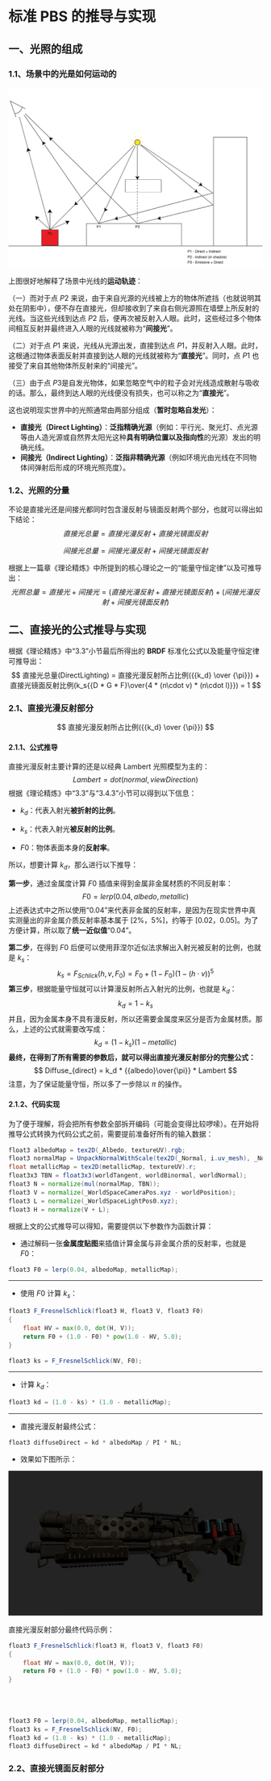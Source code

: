 # 标准 PBS 的推导与实现

## 一、光照的组成

### 1.1、场景中的光是如何运动的

<img src="./2、标准 PBS 的推导与实现.assets/LightModes-TechnicalInformation-0.png" alt="img" style="zoom:50%;" />

上图很好地解释了场景中光线的**运动轨迹**：

（一）而对于点 $P2$ 来说，由于来自光源的光线被上方的物体所遮挡（也就说明其处在阴影中），便不存在直接光，但却接收到了来自右侧光源照在墙壁上所反射的光线。当这些光线到达点 $P2$ 后，便再次被反射入人眼。此时，这些经过多个物体间相互反射并最终进入人眼的光线就被称为“**间接光**”。

（二）对于点 $P1$ 来说，光线从光源出发，直接到达点 $P1$，并反射入人眼。此时，这根通过物体表面反射并直接到达人眼的光线就被称为“**直接光**”。同时，点 $P1$ 也接受了来自其他物体所反射来的“间接光”。

（三）由于点 $P3$​​ 是自发光物体，如果忽略空气中的粒子会对光线造成散射与吸收的话。那么，最终到达人眼的光线便没有损失，也可以称之为“**直接光**”。

这也说明现实世界中的光照通常由两部分组成（**暂时忽略自发光**）：

- **直接光（Direct Lighting）**：**泛指精确光源**（例如：平行光、聚光灯、点光源等由人造光源或自然界太阳光这种**具有明确位置以及指向性**的光源）发出的明确光线。
- **间接光（Indirect Lighting）**：**泛指非精确光源**（例如环境光由光线在不同物体间弹射后形成的环境光照亮度）。

### 1.2、光照的分量

不论是直接光还是间接光都同时包含漫反射与镜面反射两个部分，也就可以得出如下结论：
$$
直接光总量 = 直接光漫反射 + 直接光镜面反射
$$

$$
间接光总量 = 间接光漫反射 + 间接光镜面反射
$$

根据上一篇章《理论精炼》中所提到的核心理论之一的“能量守恒定律”以及可推导出：
$$
光照总量 = 直接光 + 间接光 = (直接光漫反射 + 直接光镜面反射) + (间接光漫反射 + 间接光镜面反射)
$$

## 二、直接光的公式推导与实现

根据《理论精炼》中“3.3”小节最后所得出的 **BRDF** 标准化公式以及能量守恒定律可推导出：
$$
直接光总量(DirectLighting) = 直接光漫反射所占比例({{k_d} \over {\pi}}) + 直接光镜面反射比例(k_s{{D * G * F}\over{4 * (n\cdot v) * (n\cdot l)}}) = 1
$$

### 2.1、直接光漫反射部分

$$
直接光漫反射所占比例({{k_d} \over {\pi}})
$$

#### 2.1.1、公式推导

直接光漫反射主要计算的还是以经典 Lambert 光照模型为主的：
$$
Lambert = dot(normal,viewDirection)
$$
根据《理论精炼》中“3.3”与“3.4.3”小节可以得到以下信息：

- $k_d$：代表入射光**被折射的比例**。

- $k_s$：代表入射光**被反射的比例**。

- $F0$：物体表面本身的**反射率**。


所以，想要计算 $k_d$​​，那么进行以下推导：

**第一步**，通过金属度计算 $F0$ 插值来得到金属非金属材质的不同反射率：
$$
F0 = lerp(0.04, albedo, metallic)
$$
上述表达式中之所以使用“0.04”来代表非金属的反射率，是因为在现实世界中真实测量出的非金属介质反射率基本属于 [2%，5%]，约等于 [0.02，0.05]。为了方便计算，所以取了**统一近似值**“0.04”。

**第二步**，在得到 $F0$ 后便可以使用菲涅尔近似法求解出入射光被反射的比例，也就是 $k_s$：
$$
k_s = F_{Schlick}(h,v,F_0) = F_0 + (1 - F_0)(1 - (h \cdot v))^5
$$
**第三步**，根据能量守恒就可以计算漫反射所占入射光的比例，也就是 $k_d$：
$$
k_d = 1 - k_s
$$
并且，因为金属本身不具有漫反射，所以还需要金属度来区分是否为金属材质。那么，上述的公式就需要改写成：
$$
k_d = (1 - k_s) (1 - metallic)
$$
**最终，在得到了所有需要的参数后，就可以得出直接光漫反射部分的完整公式：**
$$
Diffuse_{direct} = k_d * {{albedo}\over{\pi}} * Lambert
$$
注意，为了保证能量守恒，所以多了一步除以 $\pi$ 的操作。

#### 2.1.2、代码实现

为了便于理解，将会把所有参数全部拆开编码（可能会变得比较啰嗦）。在开始将推导公式转换为代码公式之前，需要提前准备好所有的输入数据：

```glsl
float3 albedoMap = tex2D(_Albedo, textureUV).rgb;
float3 normalMap = UnpackNormalWithScale(tex2D(_Normal, i.uv_mesh), _NormalIntensity);
float metallicMap = tex2D(metallicMap, textureUV).r;
float3x3 TBN = float3x3(worldTangent, worldBinormal, worldNormal);
float3 N = normalize(mul(normalMap, TBN));
float3 V = normalize(_WorldSpaceCameraPos.xyz - worldPosition);
float3 L = normalize(_WorldSpaceLightPos0.xyz);
float3 H = normalize(V + L);
```

根据上文的公式推导可以得知，需要提供以下参数作为函数计算：

- 通过解码一张**金属度贴图**来插值计算金属与非金属介质的反射率，也就是 $F0$：

```glsl
float3 F0 = lerp(0.04, albedoMap, metallicMap);
```

------

- 使用 $F0$ 计算 $k_s$​：

```glsl
float3 F_FresnelSchlick(float3 H, float3 V, float3 F0)
{
    float HV = max(0.0, dot(H, V));
    return F0 + (1.0 - F0) * pow(1.0 - HV, 5.0);
}
```

```glsl
float3 ks = F_FresnelSchlick(NV, F0);
```

------

- 计算 $k_d$：

```glsl
float3 kd = (1.0 - ks) * (1.0 - metallicMap);
```

------

- 直接光漫反射最终公式：

```glsl
float3 diffuseDirect = kd * albedoMap / PI * NL;
```

- 效果如下图所示：

<img src="./2、标准 PBS 的推导与实现.assets/1677142674080-0335678a-394d-419a-b61c-60e9de531b96.webp" alt="e35d6e57fb726e2b3ea6111c5f0054a2cd0bfbb688704b00cf0b4c80b7b0030f.png" style="zoom: 150%;" />

直接光漫反射部分最终代码示例：

```glsl
float3 F_FresnelSchlick(float3 H, float3 V, float3 F0)
{
    float HV = max(0.0, dot(H, V));
    return F0 + (1.0 - F0) * pow(1.0 - HV, 5.0);
}
```

```glsl



float3 F0 = lerp(0.04, albedoMap, metallicMap);
float3 ks = F_FresnelSchlick(NV, F0);
float3 kd = (1.0 - ks) * (1.0 - metallicMap);
float3 diffuseDirect = kd * albedoMap / PI * NL;
```



### 2.2、直接光镜面反射部分

